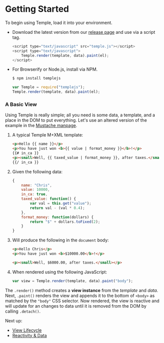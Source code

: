 # Getting Started

To begin using Temple, load it into your environment.

- Download the latest version from our [release page](https://github.com/BeneathTheInk/Temple/releases) and use via a script tag.

	```js
	<script type="text/javascript" src="temple.js"></script>
	<script type="text/javascript">
		Temple.render(template, data).paint(el);
	</script>
	```

- For Browserify or Node.js, install via NPM.

	```sh
	$ npm install templejs
	```

	```js
	var Temple = require("templejs");
	Temple.render(template, data).paint(el);
	```

### A Basic View

Using Temple is really simple; all you need is some data, a template, and a place in the DOM to put everything. Let's use an altered version of the example in the [Mustache manpage](http://mustache.github.io/mustache.5.html).

1. A typical Temple M+XML template:

	```html
	<p>Hello {{ name }}</p>
	<p>You have just won <b>{{ value | format_money }}</b>!</p>
	{{# in_ca }}
	<p><small>Well, {{ taxed_value | format_money }}, after taxes.</small></p>
	{{/ in_ca }}
	```

2. Given the following data:

	```js
	{
		name: "Chris",
		value: 10000,
		in_ca: true,
		taxed_value: function() {
			var val = this.get("value");
			return val - (val * 0.4);
		},
		format_money: function(dollars) {
			return "$" + dollars.toFixed(2);
		}
	}
	```

3. Will produce the following in the `document` body:

	```html
	<p>Hello Chris</p>
	<p>You have just won <b>$10000.00</b>!</p>

	<p><small>Well, $6000.00, after taxes.</small></p>
	```

4. When rendered using the following JavaScript:

	```js
	var view = Temple.render(template, data).paint("body");
	```

The `.render()` method creates a __view instance__ from the _template_ and _data_. Next, `.paint()` renders the view and appends it to the bottom of `<body>` as matched by the `"body"` CSS selector. Now rendered, the view is reactive and will update for an changes to data until it is removed from the DOM by calling `.detach()`.

Next up:

- [View Lifecycle](view-lifecycle.md)
- [Reactivity & Data](reactivity-data.md)

